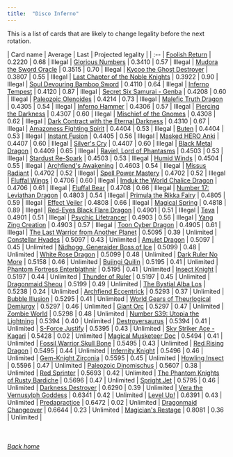 ```yaml
---
title:  "Disco Inferno"
---
```


This is a list of cards that are likely to change legality before the next rotation.

| Card name | Average | Last | Projected legality |
| :-- |
[Foolish Return](https://db.ygoprodeck.com/card/?search=Foolish%20Return) | 0.2220 | 0.68 | Illegal |
[Glorious Numbers](https://db.ygoprodeck.com/card/?search=Glorious%20Numbers) | 0.3410 | 0.57 | Illegal |
[Mudora the Sword Oracle](https://db.ygoprodeck.com/card/?search=Mudora%20the%20Sword%20Oracle) | 0.3515 | 0.70 | Illegal |
[Kycoo the Ghost Destroyer](https://db.ygoprodeck.com/card/?search=Kycoo%20the%20Ghost%20Destroyer) | 0.3807 | 0.55 | Illegal |
[Last Chapter of the Noble Knights](https://db.ygoprodeck.com/card/?search=Last%20Chapter%20of%20the%20Noble%20Knights) | 0.3922 | 0.90 | Illegal |
[Soul Devouring Bamboo Sword](https://db.ygoprodeck.com/card/?search=Soul%20Devouring%20Bamboo%20Sword) | 0.4110 | 0.64 | Illegal |
[Inferno Tempest](https://db.ygoprodeck.com/card/?search=Inferno%20Tempest) | 0.4120 | 0.87 | Illegal |
[Secret Six Samurai - Genba](https://db.ygoprodeck.com/card/?search=Secret%20Six%20Samurai%20-%20Genba) | 0.4208 | 0.60 | Illegal |
[Paleozoic Olenoides](https://db.ygoprodeck.com/card/?search=Paleozoic%20Olenoides) | 0.4214 | 0.73 | Illegal |
[Malefic Truth Dragon](https://db.ygoprodeck.com/card/?search=Malefic%20Truth%20Dragon) | 0.4305 | 0.54 | Illegal |
[Inferno Hammer](https://db.ygoprodeck.com/card/?search=Inferno%20Hammer) | 0.4306 | 0.57 | Illegal |
[Piercing the Darkness](https://db.ygoprodeck.com/card/?search=Piercing%20the%20Darkness) | 0.4307 | 0.60 | Illegal |
[Mischief of the Gnomes](https://db.ygoprodeck.com/card/?search=Mischief%20of%20the%20Gnomes) | 0.4308 | 0.62 | Illegal |
[Dark Contract with the Eternal Darkness](https://db.ygoprodeck.com/card/?search=Dark%20Contract%20with%20the%20Eternal%20Darkness) | 0.4310 | 0.67 | Illegal |
[Amazoness Fighting Spirit](https://db.ygoprodeck.com/card/?search=Amazoness%20Fighting%20Spirit) | 0.4404 | 0.53 | Illegal |
[Buten](https://db.ygoprodeck.com/card/?search=Buten) | 0.4404 | 0.53 | Illegal |
[Instant Fusion](https://db.ygoprodeck.com/card/?search=Instant%20Fusion) | 0.4405 | 0.56 | Illegal |
[Masked HERO Anki](https://db.ygoprodeck.com/card/?search=Masked%20HERO%20Anki) | 0.4407 | 0.60 | Illegal |
[Silver's Cry](https://db.ygoprodeck.com/card/?search=Silver's%20Cry) | 0.4407 | 0.60 | Illegal |
[Black Metal Dragon](https://db.ygoprodeck.com/card/?search=Black%20Metal%20Dragon) | 0.4409 | 0.65 | Illegal |
[Raviel, Lord of Phantasms](https://db.ygoprodeck.com/card/?search=Raviel,%20Lord%20of%20Phantasms) | 0.4503 | 0.53 | Illegal |
[Stardust Re-Spark](https://db.ygoprodeck.com/card/?search=Stardust%20Re-Spark) | 0.4503 | 0.53 | Illegal |
[Humid Winds](https://db.ygoprodeck.com/card/?search=Humid%20Winds) | 0.4504 | 0.55 | Illegal |
[Archfiend's Awakening](https://db.ygoprodeck.com/card/?search=Archfiend's%20Awakening) | 0.4603 | 0.54 | Illegal |
[Missus Radiant](https://db.ygoprodeck.com/card/?search=Missus%20Radiant) | 0.4702 | 0.52 | Illegal |
[Spell Power Mastery](https://db.ygoprodeck.com/card/?search=Spell%20Power%20Mastery) | 0.4702 | 0.52 | Illegal |
[Fluffal Wings](https://db.ygoprodeck.com/card/?search=Fluffal%20Wings) | 0.4706 | 0.60 | Illegal |
[Imduk the World Chalice Dragon](https://db.ygoprodeck.com/card/?search=Imduk%20the%20World%20Chalice%20Dragon) | 0.4706 | 0.61 | Illegal |
[Fluffal Bear](https://db.ygoprodeck.com/card/?search=Fluffal%20Bear) | 0.4708 | 0.66 | Illegal |
[Number 17: Leviathan Dragon](https://db.ygoprodeck.com/card/?search=Number%2017:%20Leviathan%20Dragon) | 0.4803 | 0.54 | Illegal |
[Primula the Rikka Fairy](https://db.ygoprodeck.com/card/?search=Primula%20the%20Rikka%20Fairy) | 0.4805 | 0.59 | Illegal |
[Effect Veiler](https://db.ygoprodeck.com/card/?search=Effect%20Veiler) | 0.4808 | 0.66 | Illegal |
[Magical Spring](https://db.ygoprodeck.com/card/?search=Magical%20Spring) | 0.4818 | 0.89 | Illegal |
[Red-Eyes Black Flare Dragon](https://db.ygoprodeck.com/card/?search=Red-Eyes%20Black%20Flare%20Dragon) | 0.4901 | 0.51 | Illegal |
[Teva](https://db.ygoprodeck.com/card/?search=Teva) | 0.4901 | 0.51 | Illegal |
[Psychic Lifetrancer](https://db.ygoprodeck.com/card/?search=Psychic%20Lifetrancer) | 0.4903 | 0.56 | Illegal |
[Yang Zing Creation](https://db.ygoprodeck.com/card/?search=Yang%20Zing%20Creation) | 0.4903 | 0.57 | Illegal |
[Toon Cyber Dragon](https://db.ygoprodeck.com/card/?search=Toon%20Cyber%20Dragon) | 0.4905 | 0.61 | Illegal |
[The Last Warrior from Another Planet](https://db.ygoprodeck.com/card/?search=The%20Last%20Warrior%20from%20Another%20Planet) | 0.5095 | 0.39 | Unlimited |
[Constellar Hyades](https://db.ygoprodeck.com/card/?search=Constellar%20Hyades) | 0.5097 | 0.43 | Unlimited |
[Amulet Dragon](https://db.ygoprodeck.com/card/?search=Amulet%20Dragon) | 0.5097 | 0.45 | Unlimited |
[Nidhogg, Generaider Boss of Ice](https://db.ygoprodeck.com/card/?search=Nidhogg,%20Generaider%20Boss%20of%20Ice) | 0.5099 | 0.48 | Unlimited |
[White Rose Dragon](https://db.ygoprodeck.com/card/?search=White%20Rose%20Dragon) | 0.5099 | 0.48 | Unlimited |
[Dark Ruler No More](https://db.ygoprodeck.com/card/?search=Dark%20Ruler%20No%20More) | 0.5158 | 0.46 | Unlimited |
[Bujingi Quilin](https://db.ygoprodeck.com/card/?search=Bujingi%20Quilin) | 0.5195 | 0.41 | Unlimited |
[Phantom Fortress Enterblathnir](https://db.ygoprodeck.com/card/?search=Phantom%20Fortress%20Enterblathnir) | 0.5195 | 0.41 | Unlimited |
[Insect Knight](https://db.ygoprodeck.com/card/?search=Insect%20Knight) | 0.5197 | 0.44 | Unlimited |
[Thunder of Ruler](https://db.ygoprodeck.com/card/?search=Thunder%20of%20Ruler) | 0.5197 | 0.45 | Unlimited |
[Dragonmaid Sheou](https://db.ygoprodeck.com/card/?search=Dragonmaid%20Sheou) | 0.5199 | 0.49 | Unlimited |
[The Bystial Alba Los](https://db.ygoprodeck.com/card/?search=The%20Bystial%20Alba%20Los) | 0.5238 | 0.24 | Unlimited |
[Archfiend Eccentrick](https://db.ygoprodeck.com/card/?search=Archfiend%20Eccentrick) | 0.5293 | 0.37 | Unlimited |
[Bubble Illusion](https://db.ygoprodeck.com/card/?search=Bubble%20Illusion) | 0.5295 | 0.41 | Unlimited |
[World Gears of Theurlogical Demiurgy](https://db.ygoprodeck.com/card/?search=World%20Gears%20of%20Theurlogical%20Demiurgy) | 0.5297 | 0.46 | Unlimited |
[Giant Orc](https://db.ygoprodeck.com/card/?search=Giant%20Orc) | 0.5297 | 0.47 | Unlimited |
[Zombie World](https://db.ygoprodeck.com/card/?search=Zombie%20World) | 0.5298 | 0.48 | Unlimited |
[Number S39: Utopia the Lightning](https://db.ygoprodeck.com/card/?search=Number%20S39:%20Utopia%20the%20Lightning) | 0.5394 | 0.40 | Unlimited |
[Destroyersaurus](https://db.ygoprodeck.com/card/?search=Destroyersaurus) | 0.5394 | 0.41 | Unlimited |
[S-Force Justify](https://db.ygoprodeck.com/card/?search=S-Force%20Justify) | 0.5395 | 0.43 | Unlimited |
[Sky Striker Ace - Kagari](https://db.ygoprodeck.com/card/?search=Sky%20Striker%20Ace%20-%20Kagari) | 0.5428 | 0.02 | Unlimited |
[Magical Musketeer Doc](https://db.ygoprodeck.com/card/?search=Magical%20Musketeer%20Doc) | 0.5494 | 0.41 | Unlimited |
[Fossil Warrior Skull Bone](https://db.ygoprodeck.com/card/?search=Fossil%20Warrior%20Skull%20Bone) | 0.5495 | 0.43 | Unlimited |
[Red Rising Dragon](https://db.ygoprodeck.com/card/?search=Red%20Rising%20Dragon) | 0.5495 | 0.44 | Unlimited |
[Infernity Knight](https://db.ygoprodeck.com/card/?search=Infernity%20Knight) | 0.5496 | 0.46 | Unlimited |
[Gem-Knight Zirconia](https://db.ygoprodeck.com/card/?search=Gem-Knight%20Zirconia) | 0.5595 | 0.45 | Unlimited |
[Howling Insect](https://db.ygoprodeck.com/card/?search=Howling%20Insect) | 0.5596 | 0.47 | Unlimited |
[Paleozoic Dinomischus](https://db.ygoprodeck.com/card/?search=Paleozoic%20Dinomischus) | 0.5607 | 0.38 | Unlimited |
[Red Sprinter](https://db.ygoprodeck.com/card/?search=Red%20Sprinter) | 0.5693 | 0.42 | Unlimited |
[The Phantom Knights of Rusty Bardiche](https://db.ygoprodeck.com/card/?search=The%20Phantom%20Knights%20of%20Rusty%20Bardiche) | 0.5696 | 0.47 | Unlimited |
[Spright Jet](https://db.ygoprodeck.com/card/?search=Spright%20Jet) | 0.5795 | 0.46 | Unlimited |
[Darkness Destroyer](https://db.ygoprodeck.com/card/?search=Darkness%20Destroyer) | 0.6290 | 0.39 | Unlimited |
[Vera the Vernusylph Goddess](https://db.ygoprodeck.com/card/?search=Vera%20the%20Vernusylph%20Goddess) | 0.6341 | 0.42 | Unlimited |
[Level Up!](https://db.ygoprodeck.com/card/?search=Level%20Up!) | 0.6391 | 0.43 | Unlimited |
[Predapractice](https://db.ygoprodeck.com/card/?search=Predapractice) | 0.6472 | 0.02 | Unlimited |
[Dragonmaid Changeover](https://db.ygoprodeck.com/card/?search=Dragonmaid%20Changeover) | 0.6644 | 0.23 | Unlimited |
[Magician's Restage](https://db.ygoprodeck.com/card/?search=Magician's%20Restage) | 0.8081 | 0.36 | Unlimited |

<br>

###### [Back home](index)